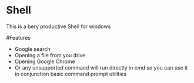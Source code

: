 # Shell

This is a bery productive Shell for windows

#Features
  - Google search
  - Opening a file from you drive
  - Opening Google Chrome
  - Or any unsupported command will run directly in cmd so you can use it in conjunction basic command prompt utilities

